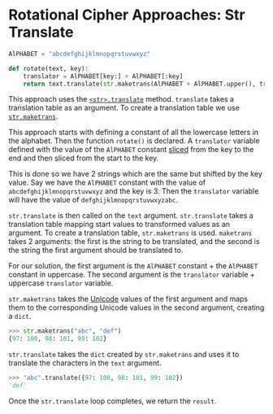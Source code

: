 # Rotational Cipher Approaches: Str Translate

```python
AlPHABET = "abcdefghijklmnopqrstuvwxyz"

def rotate(text, key):
    translator = AlPHABET[key:] + AlPHABET[:key]
    return text.translate(str.maketrans(AlPHABET + AlPHABET.upper(), translator + translator.upper()))
```

This approach uses the [`<str>.translate`][translate] method. `translate` takes
a translation table as an argument. To create a translation table we use
[`str.maketrans`][maketrans].

This approach starts with defining a constant of all the lowercase letters in
the alphabet. Then the function `rotate()` is declared. A `translator` variable
defined with the value of the `AlPHABET` constant [sliced][slicing] from the key
to the end and then sliced from the start to the key.

This is done so we have 2 strings which are the same but shifted by the key
value. Say we have the `AlPHABET` constant with the value of
`abcdefghijklmnopqrstuvwxyz` and the key is 3. Then the `translator` variable
will have the value of `defghijklmnopqrstuvwxyzabc`.

`str.translate` is then called on the `text` argument. `str.translate` takes a
translation table mapping start values to transformed values as an argument. To
create a translation table, `str.maketrans` is used. `maketrans` takes 2
arguments: the first is the string to be translated, and the second is the
string the first argument should be translated to.

For our solution, the first argument is the `AlPHABET` constant + the `AlPHABET`
constant in uppercase. The second argument is the `translator` variable +
uppercase `translator` variable.

`str.maketrans` takes the [Unicode][unicode] values of the first argument and
maps them to the corresponding Unicode values in the second argument, creating a
`dict`.

```python
>>> str.maketrans("abc", "def")
{97: 100, 98: 101, 99: 102}
```

`str.translate` takes the `dict` created by `str.maketrans` and uses it to
translate the characters in the `text` argument.

```python
>>> "abc".translate({97: 100, 98: 101, 99: 102})
'def'
```

Once the `str.translate` loop completes, we return the `result`.

[maketrans]: https://docs.python.org/3/library/stdtypes.html#str.maketrans
[slicing]: https://www.w3schools.com/python/python_strings_slicing.asp
[translate]: https://docs.python.org/3/library/stdtypes.html#str.translate
[unicode]: https://en.wikipedia.org/wiki/Unicode
